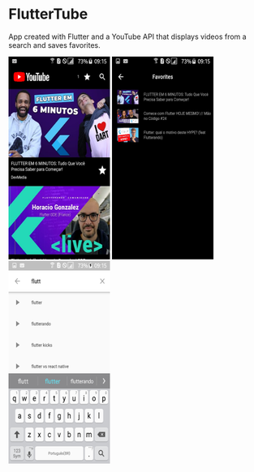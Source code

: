 # FlutterTube

App created with Flutter and a YouTube API that displays videos from a search and saves favorites.

<img src="./readme/image1.png" width="200" height="400" /> <img src="./readme/image2.png" width="200" height="400" /> <img src="./readme/image3.png" width="200" height="400" />